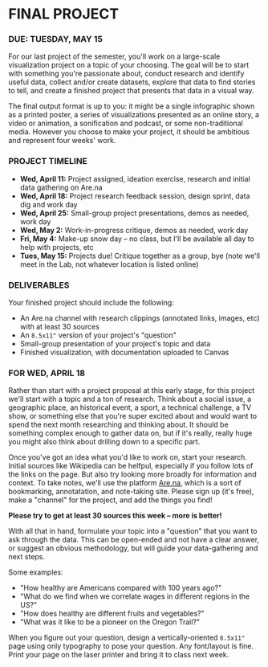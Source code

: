 FINAL PROJECT
====

### DUE: TUESDAY, MAY 15

For our last project of the semester, you'll work on a large-scale visualization project on a topic of your choosing. The goal will be to start with something you're passionate about, conduct research and identify useful data, collect and/or create datasets, explore that data to find stories to tell, and create a finished project that presents that data in a visual way.

The final output format is up to you: it might be a single infographic shown as a printed poster, a series of visualizations presented as an online story, a video or animation, a sonification and podcast, or some non-traditional media. However you choose to make your project, it should be ambitious and represent four weeks' work.

### PROJECT TIMELINE  

* **Wed, April 11:** Project assigned, ideation exercise, research and initial data gathering on Are.na  
* **Wed, April 18:** Project research feedback session, design sprint, data dig and work day  
* **Wed, April 25:** Small-group project presentations, demos as needed, work day  
* **Wed, May 2:** Work-in-progress critique, demos as needed, work day  
* **Fri, May 4:** Make-up snow day – no class, but I'll be available all day to help with projects, etc  
* **Tues, May 15:** Projects due! Critique together as a group, bye (note we'll meet in the Lab, not whatever location is listed online)  

### DELIVERABLES  
Your finished project should include the following:
 
* An Are.na channel with research clippings (annotated links, images, etc) with at least 30 sources  
* An `8.5x11"` version of your project's "question"  
* Small-group presentation of your project's topic and data  
* Finished visualization, with documentation uploaded to Canvas  

### FOR WED, APRIL 18  

Rather than start with a project proposal at this early stage, for this project we'll start with a topic and a ton of research. Think about a social issue, a geographic place, an historical event, a sport, a technical challenge, a TV show, or something else that you're super excited about and would want to spend the next month researching and thinking about. It should be something complex enough to gather data on, but if it's really, really huge you might also think about drilling down to a specific part.

Once you've got an idea what you'd like to work on, start your research. Initial sources like Wikipedia can be helfpul, especially if you follow lots of the links on the page. But also try looking more broadly for information and context. To take notes, we'll use the platform [Are.na](https://www.are.na), which is a sort of bookmarking, annotatation, and note-taking site. Please sign up (it's free), make a "channel" for the project, and add the things you find!

**Please try to get at least 30 sources this week – more is better!**

With all that in hand, formulate your topic into a "question" that you want to ask through the data. This can be open-ended and not have a clear answer, or suggest an obvious methodology, but will guide your data-gathering and next steps.

Some examples:

* "How healthy are Americans compared with 100 years ago?"  
* "What do we find when we correlate wages in different regions in the US?"  
* "How does healthy are different fruits and vegetables?"  
* "What was it like to be a pioneer on the Oregon Trail?"  

When you figure out your question, design a vertically-oriented `8.5x11"` page using only typography to pose your question. Any font/layout is fine. Print your page on the laser printer and bring it to class next week.



















